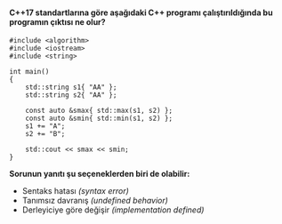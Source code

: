 #### C++17 standartlarına göre aşağıdaki C++ programı çalıştırıldığında bu programın çıktısı ne olur?

```
#include <algorithm>
#include <iostream>
#include <string>
 
int main() 
{
	std::string s1{ "AA" };
	std::string s2{ "AA" };
 
	const auto &smax{ std::max(s1, s2) };
	const auto &smin{ std::min(s1, s2) };
	s1 += "A";
	s2 += "B";
 
	std::cout << smax << smin;
}
```

__Sorunun yanıtı şu seçeneklerden biri de olabilir:__

+ Sentaks hatası *(syntax error)*
+ Tanımsız davranış *(undefined behavior)*
+ Derleyiciye göre değişir *(implementation defined)*
